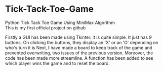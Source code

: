 # Tick-Tack-Toe-Game
Python Tick Tack Toe Game Using MiniMax Algorithm
<br>
This is my first official project on github

Firstly a GUI has been made using Tkinter. It is quite simple. It just has 9 buttons. On clicking the buttons, they display an 'X' or an 'O' depending on who's turn it is
Next, I have made a board to keep track of the game and prevented overwriting, two issues of the previous version. Moreover, the code has been made more streamline. A function has been added to see which player wins the game and to reset the board. 
